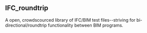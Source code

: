 

IFC_roundtrip
-------------

A open, crowdscourced library of IFC/BIM test files--striving for bi-directional/roundtrip functionality between BIM programs.









